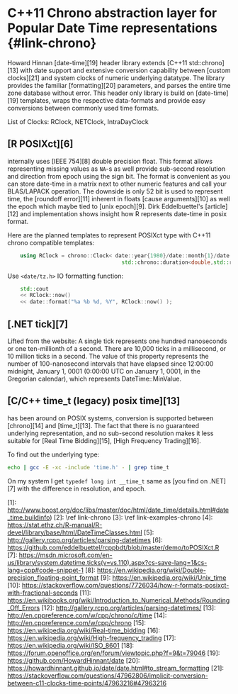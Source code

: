 <!---

 Copyright (c) 2017 vargaconsulting, Toronto,ON Canada
 Author: Varga, Steven <steven@vargaconsulting.ca>

 Permission is hereby granted, free of charge, to any person obtaining a copy of
 this  software  and associated documentation files (the "Software"), to deal in
 the Software  without   restriction, including without limitation the rights to
 use, copy, modify, merge,  publish,  distribute, sublicense, and/or sell copies
 of the Software, and to  permit persons to whom the Software is furnished to do
 so, subject to the following conditions:

 The above copyright notice and this permission notice shall be included in all
 copies or substantial portions of the Software.

 THE  SOFTWARE IS  PROVIDED  "AS IS",  WITHOUT  WARRANTY  OF ANY KIND, EXPRESS OR
 IMPLIED, INCLUDING BUT NOT LIMITED TO THE WARRANTIES OF MERCHANTABILITY, FITNESS
 FOR A PARTICULAR PURPOSE AND NONINFRINGEMENT.  IN NO EVENT  SHALL THE AUTHORS OR
 COPYRIGHT HOLDERS BE LIABLE FOR ANY  CLAIM,  DAMAGES OR OTHER LIABILITY, WHETHER
 IN  AN  ACTION  OF  CONTRACT, TORT OR  OTHERWISE, ARISING  FROM,  OUT  OF  OR IN
 CONNECTION WITH THE SOFTWARE OR THE USE OR OTHER DEALINGS IN THE SOFTWARE.
--->

<!--
TODO:
	address leap second treatment
 -->

C++11 Chrono abstraction layer for Popular Date Time representations    {#link-chrono}
======================================================================================

Howard Hinnan [date-time][19] header library extends [C++11 std::chrono][13] with date support and
extensive conversion capability between [custom clocks][21] and system clocks of numeric underlying
datatype.  The library provides the familiar [formatting][20] parameters, and parses the entire time
zone database without error.  This header only library is build on [date-time][19] templates, wraps
the respective data-formats and provide easy conversions between commonly used time formats.

List of Clocks: RClock, NETClock, IntraDayClock

[R POSIXct][6]
--------------
internally uses  [IEEE 754][8] double precision float. This format allows
representing missing values as `NA`-s as well provide sub-second resolution and direction
from epoch using the sign bit. The format is convenient  as you can store date-time
in a matrix next to other numeric features and call your  BLAS/LAPACK operation.  The
downside is only 52 bit is used to represent time,  the [roundoff error][11] inherent in floats
[cause arguments][10] as well the epoch which maybe tied to [unix epoch][9]. Dirk Eddelbuettel's [article][12] and
implementation shows insight how R represents date-time in posix format.

Here are the planned templates to represent POSIXct type with C++11 chrono compatible templates:
``` cpp
	using RClock = chrono::Clock< date::year{1980}/date::month{1}/date::day{1},      // epoch
									std::chrono::duration<double,std::ratio<1,1>> >; // representation and resolution
```
Use `<date/tz.h>` IO formatting function:
```cpp
	std::cout 
	<< RClock::now()            
	<< date::format("%a %b %d, %Y", RClock::now() );
```

[.NET tick][7]
--------------
Lifted from the website: A single tick represents one hundred nanoseconds or one ten-millionth of a second. There are 10,000
ticks in a millisecond, or 10 million ticks in a second.  The value of this property represents the
number of 100-nanosecond intervals that have elapsed since 12:00:00 midnight, January 1, 0001
(0:00:00 UTC on January 1, 0001, in the Gregorian calendar), which represents DateTime::MinValue.

[C/C++ time_t (legacy) posix time][13]
--------------------------------------
has been around on POSIX systems, conversion is supported between [chrono][14]
and [time_t][13]. The fact that there is no guaranteed underlying representation, and no sub-second
resolution makes it less suitable for [Real Time Bidding][15], [High Frequency Trading][16].

To find out the underlying type:
```bash
echo | gcc -E -xc -include 'time.h' - | grep time_t
```
On my system I get `typedef long int __time_t` same as [you find on  .NET][7] with the difference in
resolution, and epoch.


[1]:  http://www.boost.org/doc/libs/master/doc/html/date_time/details.html#date_time.buildinfo)
[2]:  \ref link-chrono
[3]:  \ref link-examples-chrono
[4]:  https://stat.ethz.ch/R-manual/R-devel/library/base/html/DateTimeClasses.html
[5]:  http://gallery.rcpp.org/articles/parsing-datetimes
[6]:  https://github.com/eddelbuettel/rcppbdt/blob/master/demo/toPOSIXct.R
[7]:  https://msdn.microsoft.com/en-us/library/system.datetime.ticks(v=vs.110).aspx?cs-save-lang=1&cs-lang=cpp#code-snippet-1
[8]:  https://en.wikipedia.org/wiki/Double-precision_floating-point_format
[9]:  https://en.wikipedia.org/wiki/Unix_time
[10]: https://stackoverflow.com/questions/7726034/how-r-formats-posixct-with-fractional-seconds
[11]: https://en.wikibooks.org/wiki/Introduction_to_Numerical_Methods/Rounding_Off_Errors
[12]: http://gallery.rcpp.org/articles/parsing-datetimes/
[13]: http://en.cppreference.com/w/cpp/chrono/c/time
[14]: http://en.cppreference.com/w/cpp/chrono
[15]: https://en.wikipedia.org/wiki/Real-time_bidding
[16]: https://en.wikipedia.org/wiki/High-frequency_trading
[17]: https://en.wikipedia.org/wiki/ISO_8601
[18]: https://forum.openoffice.org/en/forum/viewtopic.php?f=9&t=79046
[19]: https://github.com/HowardHinnant/date
[20]: https://howardhinnant.github.io/date/date.html#to_stream_formatting
[21]: https://stackoverflow.com/questions/47962806/implicit-conversion-between-c11-clocks-time-points/47963216#47963216

